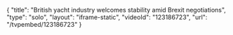 {
    "title": "British yacht industry welcomes stability amid Brexit negotiations",
    "type": "solo",
    "layout": "iframe-static",
    "videoId": "123186723",
    "url": "\/tvpembed\/123186723"
}